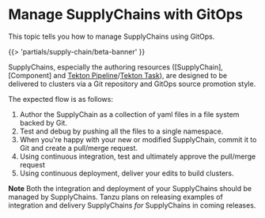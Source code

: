 # Manage SupplyChains with GitOps

This topic tells you how to manage SupplyChains using GitOps.

{{> 'partials/supply-chain/beta-banner' }}

SupplyChains, especially the authoring resources ([SupplyChain], [Component] and [Tekton Pipeline]/[Tekton Task]), are designed to
be delivered to clusters via a Git repository and GitOps source promotion style.

The expected flow is as follows:

1. Author the SupplyChain as a collection of yaml files in a file system backed by Git.
2. Test and debug by pushing all the files to a single namespace.
3. When you're happy with your new or modified SupplyChain, commit it to Git and create a pull/merge request.
4. Using continuous integration, test and ultimately approve the pull/merge request
5. Using continuous deployment, deliver your edits to build clusters.

**Note** Both the integration and deployment of your SupplyChains should be managed by SupplyChains. Tanzu plans on releasing
examples of integration and delivery SupplyChains _for_ SupplyChains in coming releases.

<!--
[Component]: ./components.hbs.md
[SupplyChain]: ./supply-chains.hbs.md -->

[Tekton Pipeline]: https://tekton.dev/docs/pipelines/pipelines/
[Tekton Task]: https://tekton.dev/docs/pipelines/tasks/
